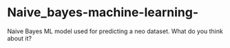# Naive_bayes-machine-learning-
Naive Bayes ML model used for predicting a neo dataset. What do you think about it?

